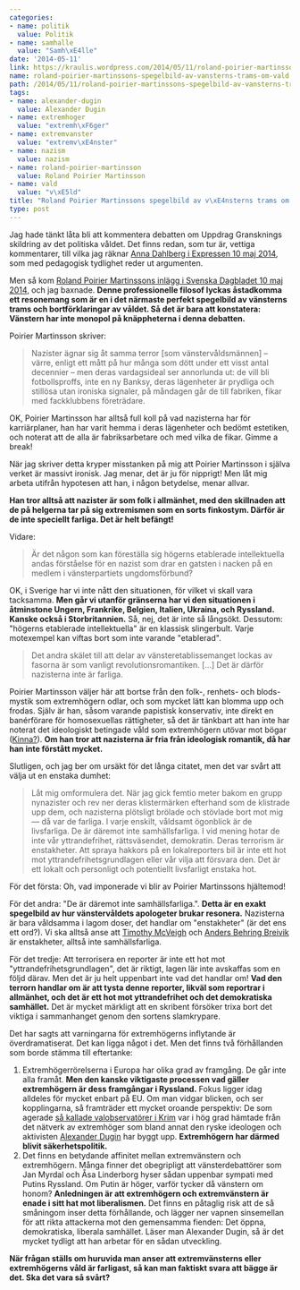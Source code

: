 ```yaml
---
categories:
- name: politik
  value: Politik
- name: samhalle
  value: "Samh\xE4lle"
date: '2014-05-11'
link: https://kraulis.wordpress.com/2014/05/11/roland-poirier-martinssons-spegelbild-av-vansterns-trams-om-vald/
name: roland-poirier-martinssons-spegelbild-av-vansterns-trams-om-vald
path: /2014/05/11/roland-poirier-martinssons-spegelbild-av-vansterns-trams-om-vald/
tags:
- name: alexander-dugin
  value: Alexander Dugin
- name: extremhoger
  value: "extremh\xF6ger"
- name: extremvanster
  value: "extremv\xE4nster"
- name: nazism
  value: nazism
- name: roland-poirier-martinsson
  value: Roland Poirier Martinsson
- name: vald
  value: "v\xE5ld"
title: "Roland Poirier Martinssons spegelbild av v\xE4nsterns trams om v\xE5ld"
type: post
---
```

Jag hade tänkt låta bli att kommentera debatten om Uppdrag Gransknings skildring av det politiska våldet. Det finns redan, som tur är, vettiga kommentarer, till vilka jag räknar [Anna Dahlberg i Expressen 10 maj 2014](http://www.expressen.se/ledare/anna-dahlberg/vansterextremismen-maste-ut-i-kylan/), som med pedagogisk tydlighet reder ut argumenten.

Men så kom [Roland Poirier Martinssons inlägg i Svenska Dagbladet 10 maj 2014](http://www.svd.se/opinion/ledarsidan/vansteretablissemanget-lockas-av-revolutionsromantiken_3546658.svd), och jag baxnade. **Denne professionelle filosof lyckas åstadkomma ett resonemang som är en i det närmaste perfekt spegelbild av vänsterns trams och bortförklaringar av våldet. Så det är bara att konstatera: Vänstern har inte monopol på knäppheterna i denna debatten.**



Poirier Martinsson skriver:

> Nazister ägnar sig åt samma terror [som vänstervåldsmännen] – värre, enligt ett mått på hur många som dött under ett visst antal decennier – men deras vardagsideal ser annorlunda ut: de vill bli fotbollsproffs, inte en ny Banksy, deras lägenheter är prydliga och stillösa utan ironiska signaler, på måndagen går de till fabriken, fikar med fackklubbens företrädare.

OK, Poirier Martinsson har alltså full koll på vad nazisterna har för karriärplaner, han har varit hemma i deras lägenheter och bedömt estetiken, och noterat att de alla är fabriksarbetare och med vilka de fikar. Gimme a break!

När jag skriver detta kryper misstanken på mig att Poirier Martinsson i själva verket är massivt ironisk. Jag menar, det är ju för nipprigt! Men låt mig arbeta utifrån hypotesen att han, i någon betydelse, menar allvar.

**Han tror alltså att nazister är som folk i allmänhet, med den skillnaden att de på helgerna tar på sig extremismen som en sorts finkostym. Därför är de inte speciellt farliga. Det är helt befängt!**

Vidare:

> Är det någon som kan föreställa sig högerns etablerade intellektuella andas förståelse för en nazist som drar en gatsten i nacken på en medlem i vänsterpartiets ungdomsförbund?

OK, i Sverige har vi inte nått den situationen, för vilket vi skall vara tacksamma. **Men går vi utanför gränserna har vi den situationen i åtminstone Ungern, Frankrike, Belgien, Italien, Ukraina, och Ryssland. Kanske också i Storbritannien.** Så, nej, det är inte så långsökt. Dessutom:  "högerns etablerade intellektuella" är en klassisk slingerbult. Varje motexempel kan viftas bort som inte varande "etablerad".

> Det andra skälet till att delar av vänsteretablissemanget lockas av fasorna är som vanligt revolutionsromantiken. [...] Det är därför nazisterna inte är farliga.

Poirier Martinsson väljer här att bortse från den folk-, renhets- och blods-mystik som extremhögern odlar, och som mycket lätt kan blomma upp och frodas. Själv är han, såsom varande papistisk konservativ, inte direkt en banérförare för homosexuellas rättigheter, så det är tänkbart att han inte har noterat det ideologiskt betingade våld som extremhögern utövar mot bögar ([Kinna?](http://www.svd.se/nyheter/inrikes/nytt-hatbrott-i-kinna_3476520.svd)). **Om han tror att nazisterna är fria från ideologisk romantik, då har han inte förstått mycket.**

Slutligen, och jag ber om ursäkt för det långa citatet, men det var svårt att välja ut en enstaka dumhet:

> Låt mig omformulera det. När jag gick femtio meter bakom en grupp nynazister och rev ner deras klistermärken efterhand som de klistrade upp dem, och nazisterna plötsligt brölade och stövlade bort mot mig — då var de farliga. I varje enskilt, våldsamt ögonblick är de livsfarliga. De är däremot inte samhällsfarliga. I vid mening hotar de inte vår yttrandefrihet, rättsväsendet, demokratin. Deras terrorism är enstakheter. Att spraya hakkors på en lokalreporters bil är inte ett hot mot yttrandefrihetsgrundlagen eller vår vilja att försvara den. Det är ett lokalt och personligt och potentiellt livsfarligt enstaka hot.

För det första: Oh, vad imponerade vi blir av Poirier Martinssons hjältemod!

För det andra: "De är däremot inte samhällsfarliga.". **Detta är en exakt spegelbild av hur vänstervåldets apologeter brukar resonera.** Nazisterna är bara våldsamma i lagom doser, det handlar om "enstakheter" (är det ens ett ord?). Vi ska alltså anse att [Timothy McVeigh](http://sv.wikipedia.org/wiki/Timothy_McVeigh) och [Anders Behring Breivik](http://sv.wikipedia.org/wiki/Anders_Behring_Breivik) är enstakheter, alltså inte samhällsfarliga.

För det tredje: Att terrorisera en reporter är inte ett hot mot "yttrandefrihetsgrundlagen", det är riktigt, lagen lär inte avskaffas som en följd därav. Men det är ju helt uppenbart inte vad det handlar om! **Vad den terrorn handlar om är att tysta denne reporter, likväl som reportrar i allmänhet, och det är ett hot mot yttrandefrihet och det demokratiska samhället.** Det är mycket märkligt att en skribent försöker trixa bort det viktiga i sammanhanget genom den sortens slamkrypare.

Det har sagts att varningarna för extremhögerns inflytande är överdramatiserat. Det kan ligga något i det. Men det finns två förhållanden som borde stämma till eftertanke:

1. Extremhögerrörelserna i Europa har olika grad av framgång. De går inte alla framåt. **Men den kanske viktigaste processen vad gäller extremhögern är dess framgångar i Ryssland.** Fokus ligger idag alldeles för mycket enbart på EU. Om man vidgar blicken, och ser kopplingarna, så framträder ett mycket oroande perspektiv: De som agerade [så kallade valobservatörer i Krim](http://expo.se/2014/hogerextrema-valobservatorer-pa-krim_6441.html) var i hög grad hämtade från det nätverk av extremhöger som bland annat den ryske ideologen och aktivisten [Alexander Dugin](/2014/05/10/antiliberalen-alexander-dugin-vem-ar-han/) har byggt upp. **Extremhögern har därmed blivit säkerhetspolitik.**
2. Det finns en betydande affinitet mellan extremvänstern och extremhögern. Många finner det obegripligt att vänsterdebattörer som Jan Myrdal och Åsa Linderborg hyser sådan uppenbar sympati med Putins Ryssland. Om Putin är höger, varför tycker då vänstern om honom? **Anledningen är att extremhögern och extremvänstern är enade i sitt hat mot liberalismen.** Det finns en påtaglig risk att de så småningom inser detta förhållande, och lägger ner vapnen sinsemellan för att rikta attackerna mot den gemensamma fienden: Det öppna, demokratiska, liberala samhället. Läser man Alexander Dugin, så är det mycket tydligt att han arbetar för en sådan utveckling.

**När frågan ställs om huruvida man anser att extremvänsterns eller extremhögerns våld är farligast, så kan man faktiskt svara att bägge är det. Ska det vara så svårt?**

